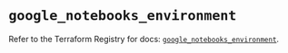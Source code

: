 # `google_notebooks_environment`

Refer to the Terraform Registry for docs: [`google_notebooks_environment`](https://registry.terraform.io/providers/hashicorp/google-beta/6.43.0/docs/resources/google_notebooks_environment).
